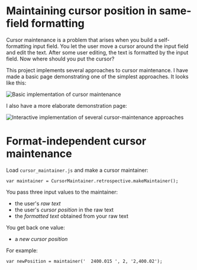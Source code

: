 # Maintaining cursor position in same-field formatting

Cursor maintenance is a problem that arises when you build a
self-formatting input field. You let the user move a cursor around the
input field and edit the text. After some user editing, the text is
formatted by the input field. Now where should you put the cursor?

This project implements several approaches to cursor maintenance. I have
made a basic page demonstrating one of the simplest approaches. It looks
like this:

![Basic implementation of cursor
maintenance](https://github.com/michaellaszlo/maintaining-cursor-position/blob/master/screenshots/basic.page.png)

I also have a more elaborate demonstration page:

![Interactive implementation of several cursor-maintenance
approaches](https://github.com/michaellaszlo/maintaining-cursor-position/blob/master/screenshots/demo.page.png)


# Format-independent cursor maintenance

Load `cursor_maintainer.js` and make a cursor maintainer:

```
var maintainer = CursorMaintainer.retrospective.makeMaintainer();
```

You pass three input values to the maintainer:

- the user's *raw text*
- the user's *cursor position* in the raw text
- the *formatted text* obtained from your raw text

You get back one value:

- a *new cursor position*

For example:

```
var newPosition = maintainer('  2400.015 ', 2, '2,400.02');
```

